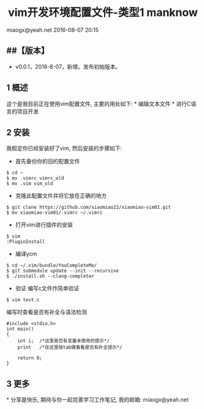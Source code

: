 <h1 align="center">vim开发环境配置文件-类型1 manknow</h1>
miaogx@yeah.net
2016-08-07 20:15

##【版本】
----
* v0.0.1，2016-8-07，新增。发布初始版本。

<h2 name="1">1 概述</h2>
这个是我目前正在使用vim配置文件, 主要的用处如下:
* 编辑文本文件
* 进行C语言的项目开发

<h2 name="2">2 安装</h2>
我假定你已经安装好了vim, 然后安装的步骤如下:

* 首先备份你的旧的配置文件
```
$ cd ~
$ mv .vimrc vimrc_old
$ mv .vim vim_old
```
* 克隆此配置文件并将它放在正确的地方
```
$ git clone https://github.com/xiaomiao22/xiaomiao-vim01.git
$ mv xiaomiao-vim01/.vimrc ~/.vimrc 
```
* 打开vim进行插件的安装
```
$ vim
:PluginInstall
```
* 编译ycm
```
$ cd ~/.vim/bundle/YouCompleteMe/
$ git submodule update --init --recursive
$ ./install.sh --clang-completer
```
* 验证
编写c文件作简单验证
```
$ vim test.c
```
编写时查看是否有补全与语法检测

```
#include <stdio.h>
int main()
{
	int i;	/*这里是否有变量未使用的提示*/
	print	/*在这里按tab键看看是否有补全提示*/

	return 0;
}
```

<h2 name="3">3 更多</h2>
* 分享是快乐, 期待与你一起完善学习工作笔记, 我的邮箱: miaogx@yeah.net
